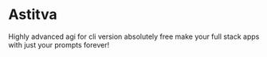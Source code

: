 # Astitva
Highly advanced agi for cli version absolutely free make your full stack apps with just your prompts forever!
